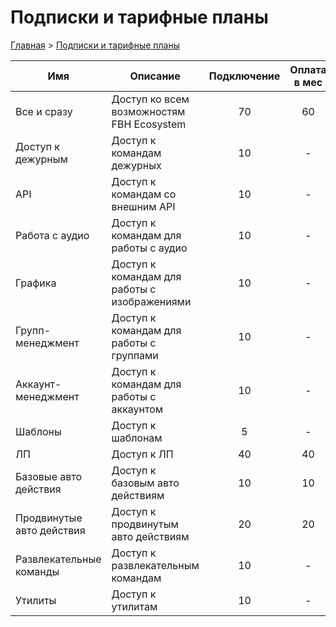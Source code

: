 # Подписки и тарифные планы

[Главная](./README.md) > [Подписки и тарифные планы](./subscribes.md)


| Имя                       | Описание                                     | Подключение | Оплата в мес |
|---------------------------|----------------------------------------------|:-----------:|:------------:|
| Все и сразу               | Доступ ко всем возможностям FBH Ecosystem    |     70      |      60      |
| Доступ к дежурным         | Доступ к командам дежурных                   |     10      |      -       |
| API                       | Доступ к командам со внешним API             |     10      |      -       |
| Работа с аудио            | Доступ к командам для работы с аудио         |     10      |      -       |
| Графика                   | Доступ к командам для работы с изображениями |     10      |      -       |
| Групп-менеджмент          | Доступ к командам для работы с группами      |     10      |      -       |
| Аккаунт-менеджмент        | Доступ к командам для работы с аккаунтом     |     10      |      -       |
| Шаблоны                   | Доступ к шаблонам                            |      5      |      -       |
| ЛП                        | Доступ к ЛП                                  |     40      |      40      |
| Базовые авто действия     | Доступ к базовым авто действиям              |     10      |      10      |
| Продвинутые авто действия | Доступ к продвинутым авто действиям          |     20      |      20      |
| Развлекательные команды   | Доступ к развлекательным командам            |     10      |      -       |
| Утилиты                   | Доступ к утилитам                            |     10      |      -       |
